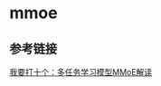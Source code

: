 # mmoe
## 参考链接
[我要打十个：多任务学习模型MMoE解读](https://www.jianshu.com/p/0f3e40bfd3ce?utm_campaign=haruki&utm_content=note&utm_medium=seo_notes&utm_source=recommendation)